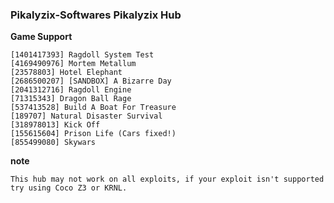### Pikalyzix-Softwares Pikalyzix Hub
**Game Support**
```
[1401417393] Ragdoll System Test
[4169490976] Mortem Metallum
[23578803] Hotel Elephant
[2686500207] [SANDBOX] A Bizarre Day
[2041312716] Ragdoll Engine
[71315343] Dragon Ball Rage
[537413528] Build A Boat For Treasure
[189707] Natural Disaster Survival
[318978013] Kick Off
[155615604] Prison Life (Cars fixed!)
[855499080] Skywars
```
**note**
```
This hub may not work on all exploits, if your exploit isn't supported try using Coco Z3 or KRNL.
```
